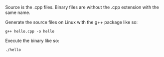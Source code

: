 Source is the .cpp files.  Binary files are without the .cpp extension with the same name.

Generate the source files on Linux with the g++ package like so:
```
g++ hello.cpp -o hello
```

Execute the binary like so:
```
./hello
```
